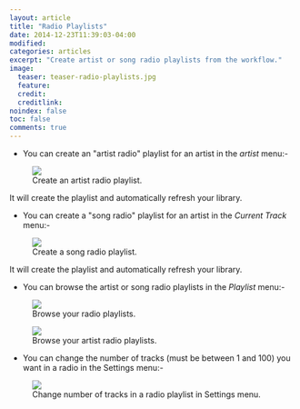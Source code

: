 ```yaml
---
layout: article
title: "Radio Playlists"
date: 2014-12-23T11:39:03-04:00
modified:
categories: articles
excerpt: "Create artist or song radio playlists from the workflow."
image:
  teaser: teaser-radio-playlists.jpg
  feature:
  credit: 
  creditlink:
noindex: false
toc: false
comments: true
---
```


* You can create an "artist radio" playlist for an artist in the *artist* menu:-

<figure>
	<img src="{{ site.url }}/images/radio-playlists.jpg"></a>
	<figcaption>Create an artist radio playlist.</figcaption>
</figure>

It will create the playlist and automatically refresh your library.

* You can create a "song radio" playlist for an artist in the *Current Track* menu:-

<figure>
	<img src="{{ site.url }}/images/radio-playlists3.jpg"></a>
	<figcaption>Create a song radio playlist.</figcaption>
</figure>

It will create the playlist and automatically refresh your library.


* You can browse the artist or song radio playlists in the *Playlist* menu:-

<figure>
	<img src="{{ site.url }}/images/radio-playlists4.jpg"></a>
	<figcaption>Browse your radio playlists.</figcaption>
</figure>

<figure>
	<img src="{{ site.url }}/images/radio-playlists5.jpg"></a>
	<figcaption>Browse your artist radio playlists.</figcaption>
</figure>


* You can change the number of tracks (must be between 1 and 100) you want in a radio in the Settings menu:-

<figure>
	<img src="{{ site.url }}/images/radio-playlists2.jpg"></a>
	<figcaption>Change number of tracks in a radio playlist in Settings menu.</figcaption>
</figure>
